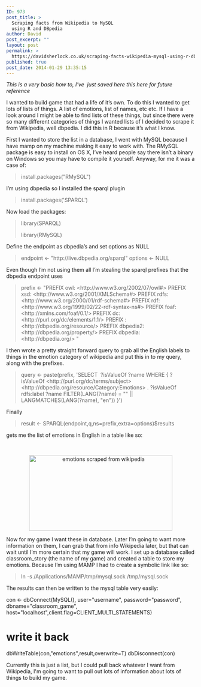 ```yaml
---
ID: 973
post_title: >
  Scraping facts from Wikipedia to MySQL
  using R and DBpedia
author: David
post_excerpt: ""
layout: post
permalink: >
  https://davidsherlock.co.uk/scraping-facts-wikipedia-mysql-using-r-dbpedia/
published: true
post_date: 2014-01-29 13:35:15
---
```

<em>This is a very basic how to, I've  just saved here this here for future reference </em>

I wanted to build game that had a life of it’s own. To do this I wanted to get lots of lists of things. A list of emotions, list of names, etc etc. If I have a look around I might be able to find lists of these things, but since there were so many different categories of things I wanted lists of I decided to scrape it from Wikipedia, well dbpedia. I did this in R because it’s what I know.
<p style="text-align: left;">First I wanted to store the list in a database, I went with MySQL because I have mamp on my machine making it easy to work with. The RMySQL package is easy to install on OS X, I’ve heard people say there isn’t a binary on Windows so you may have to compile it yourself. Anyway, for me it was a case of:</p>

<blockquote>
<p style="text-align: left;">install.packages("RMySQL")</p>
</blockquote>
I’m using dbpedia so I installed the sparql plugin
<blockquote>install.packages('SPARQL')</blockquote>
Now load the packages:
<blockquote>library(SPARQL)

library(RMySQL)</blockquote>
Define the endpoint as dbpedia’s and set options as NULL
<blockquote>endpoint &lt;- "http://live.dbpedia.org/sparql"
options &lt;- NULL</blockquote>
Even though I’m not using them all I’m stealing the sparql prefixes that the dbpedia endpoint uses
<blockquote>prefix &lt;- "PREFIX owl: &lt;http://www.w3.org/2002/07/owl#&gt;
PREFIX xsd: &lt;http://www.w3.org/2001/XMLSchema#&gt;
PREFIX rdfs: &lt;http://www.w3.org/2000/01/rdf-schema#&gt;
PREFIX rdf: &lt;http://www.w3.org/1999/02/22-rdf-syntax-ns#&gt;
PREFIX foaf: &lt;http://xmlns.com/foaf/0.1/&gt;
PREFIX dc: &lt;http://purl.org/dc/elements/1.1/&gt;
PREFIX : &lt;http://dbpedia.org/resource/&gt;
PREFIX dbpedia2: &lt;http://dbpedia.org/property/&gt;
PREFIX dbpedia: &lt;http://dbpedia.org/&gt;
"</blockquote>
I then wrote a pretty straight forward query to grab all the English labels to things in the emotion category of wikipedia and put this in to my query, along with the prefixes.
<blockquote>query &lt;- paste(prefix,
'SELECT  ?isValueOf ?name
WHERE {
?isValueOf &lt;http://purl.org/dc/terms/subject&gt; &lt;http://dbpedia.org/resource/Category:Emotions&gt; .
?isValueOf rdfs:label ?name
FILTER(LANG(?name) = "" || LANGMATCHES(LANG(?name), "en"))
}')</blockquote>
Finally
<blockquote>result &lt;- SPARQL(endpoint,q,ns=prefix,extra=options)$results</blockquote>
gets me the list of emotions in English in a table like so:

&nbsp;
<p style="text-align: center;"><a href="http://davidsherlock.co.uk/wp-content/uploads/2014/01/emotions-scraped-from-wikipedia.png"><img class="aligncenter  wp-image-974" alt="emotions scraped from wikipedia" src="http://davidsherlock.co.uk/wp-content/uploads/2014/01/emotions-scraped-from-wikipedia.png" width="383" height="202" /></a></p>
Now for my game I want these in database. Later I’m going to want more information on them, I can grab that from info Wikipedia later, but that can wait until I’m more certain that my game will work. I set up a database called classroom_story (the name of my game) and created a table to store my emotions. Because I’m using MAMP I had to create a symbolic link like so:
<blockquote>ln -s /Applications/MAMP/tmp/mysql.sock /tmp/mysql.sock</blockquote>
The results can then be written to the mysql table very easily:

con &lt;- dbConnect(MySQL(), user="username", password="password",  dbname="classroom_game", host="localhost",client.flag=CLIENT_MULTI_STATEMENTS)
# write it back
dbWriteTable(con,"emotions",result,overwrite=T)
dbDisconnect(con)

Currently this is just a list, but I could pull back whatever I want from Wikipedia, I'm going to want to pull out lots of information about lots of things to build my game.